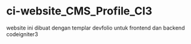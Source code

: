 # ci-website_CMS_Profile_CI3
website ini dibuat dengan templar devfolio untuk frontend dan backend codeigniter3
